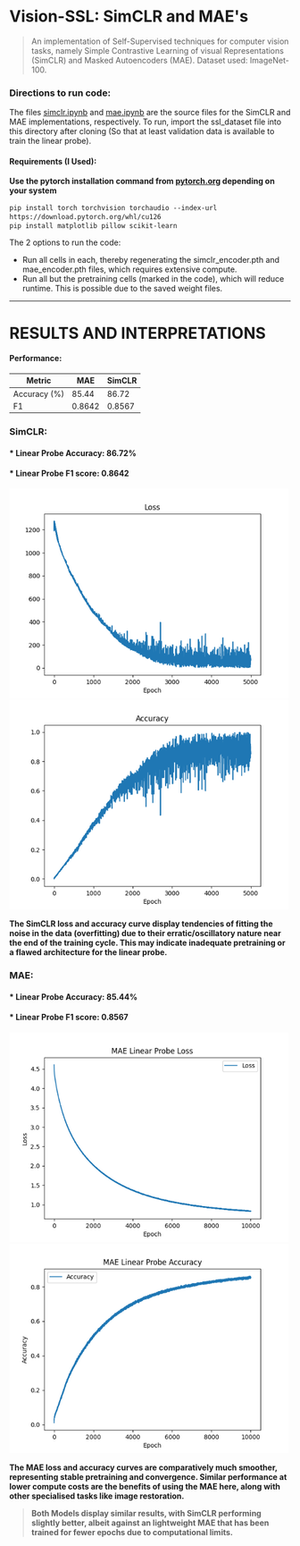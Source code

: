 # Vision-SSL: SimCLR and MAE's
> An implementation of Self-Supervised techniques for computer vision tasks, namely Simple Contrastive Learning of visual Representations (SimCLR) and Masked Autoencoders (MAE). Dataset used: ImageNet-100.
### Directions to run code: 
The files [simclr.ipynb](https://github.com/shreshth3000/Vision-SSL/blob/main/simclr.ipynb) and [mae.ipynb](https://github.com/shreshth3000/Vision-SSL/blob/main/mae.ipynb) are the source files for the SimCLR and MAE implementations, respectively. To run, import the ssl_dataset file into this directory after cloning (So that at least validation data is available to train the linear probe).
#### Requirements (I Used): 
**Use the pytorch installation command from [pytorch.org](https://pytorch.org/get-started/locally/) depending on your system**
```
pip install torch torchvision torchaudio --index-url https://download.pytorch.org/whl/cu126
pip install matplotlib pillow scikit-learn
```
The 2 options to run the code:
* Run all cells in each, thereby regenerating the simclr_encoder.pth and mae_encoder.pth files, which requires extensive compute.
* Run all but the pretraining cells (marked in the code), which will reduce runtime. This is possible due to the saved weight files.
---
# RESULTS AND INTERPRETATIONS
#### Performance:
|**Metric**|**MAE**|**SimCLR**|
|----------|-------|----------|
|Accuracy (%)|85.44|86.72|
|F1|0.8642|0.8567|

### SimCLR:
#### * **Linear Probe Accuracy:** 86.72%
#### * **Linear Probe F1 score:** 0.8642

<p float="left">
  <img src="images/SimCLR_loss.png" width=500/>
  <img src="images/SimCLR_accuracy.png" width=500/>
</p>



**The SimCLR loss and accuracy curve display tendencies of fitting the noise in the data (overfitting) due to their erratic/oscillatory nature near the end of the training cycle.
This may indicate inadequate pretraining or a flawed architecture for the linear probe.**


### MAE:
#### * **Linear Probe Accuracy:** 85.44%
#### * **Linear Probe F1 score:** 0.8567

<p float="left">
  <img src="images/mae_linear_probe_loss.png" width=500/>
  <img src="images/mae_linear_probe_accuracy.png" width=500/>
</p>


**The MAE loss and accuracy curves are comparatively much smoother, representing stable pretraining and convergence. Similar performance at lower compute costs are the benefits of using the MAE here, along with other specialised tasks like image restoration.**


> **Both Models display similar results, with SimCLR performing slightly better, albeit against an lightweight MAE that has been trained for fewer epochs due to computational limits.**



